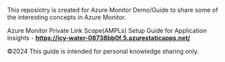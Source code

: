 This reposiotry is created for Azure Monitor Demo/Guide to share some of the interesting concepts in Azure Monitor. 

Azure Monitor Private Link Scope(AMPLs) Setup Guide for Application Insights - **https://icy-water-08738bb0f.5.azurestaticapps.net/**








©2024 This guide is intended for personal knowledge sharing only.
